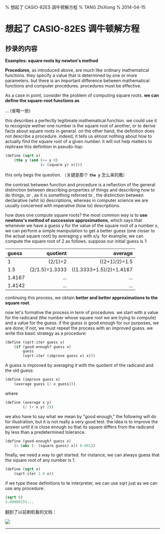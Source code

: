 % 想起了 CASIO-82ES 调牛顿解方程
% TANG ZhiXiong
% 2014-04-15

想起了 CASIO-82ES 调牛顿解方程
==============================

<!--
无事，看 [SICP][sicp]，顺带敲过来。
-->

[sicp]: http://book.douban.com/subject/1451622/ "看来 SICP 有生之年是看不完了。。。"

抄录的内容
----------

**Examples: square roots by newton's method**

**Procedures**, as introduced above, are much like ordinary mathematical functions. they specify a value that is determined by one or more parameters. but there is an important difference between mathematical functions and computer procedures. procedures must be effective.

As a case in point, consider the problem of computing square roots. **we can define the square-root functions as**

... (省略一些)

this describes a perfectly legitimate mathematical function. we could use it to recognize wether one number is the square root of another, or to derive facts about square roots in general. on the other hand, the definition does not describe a procedure. indeed, it tells us almost nothing about how  to actually find the square root of a given number. it will not help matters to rephrase this definition in pseudo-lisp:

```lisp
(define (sqrt x)
    (the y (and (>= y 0)
                (= (square y) x))))
```

this only begs the question. （关键是那个 **`the y`** 怎么来的撒）

the contrast between function and procedure is a reflection of the general distinction between describing properties of things and describing how to do things, or , as  it is something referred to , the distinction between declarative (whit  is) descriptions, whereas in computer science we are usually concerned with imperative (how to) descriptions.

how does one compute square roots? the most common way is to **use newtons's method of successive approximations**, which says that whenever we have a guess y for the value of the square root of a number x, we can perform a simple manipulation to get a better guess (one  closer to the actual square root) by averaging y with x/y. for examplw, we can compute the square root of 2 as follows. suppose our initial guess is 1:

| guess | quotient | average |
| :------- | ------: | ------: |
| 1 | (2/1)=2 | ((2+1)/2)=1.5 |
| 1.5 | (2/1.5)=1.3333 | ((1.3333+1.5)/2)=1.4167 |
| 1.4167 | ... | ... |
| 1.4142 | ... | ... |

continuing this process, we obtain **better and better approximations to the square root**.

now let's formative the process in term of procedures. we start with a value for the radicand (the number whose square root we are trying to compute) and a value for the guess. if the guess is good enough for our purposes, we are done; if not, we must repeat the process with an improved  guess. we write this basic strategy as a procedure:

```lisp
(define (sqrt-iter guess x)
    (if (good-enough? guess x)
        guess
        (sqrt-iter (improve guess x) x)))
```

A guess is improved by averaging it with the quotient of the radicand and the old guess:

```lisp
(define (improve guess x)
    (average guess (/ x guess)))
```

where

```lisp
(define (average x y)
        (/ (+ x y) 2))
```

we also have to say what we mean by "good enough," the following will do for illustration, but it is not really a very good test. the idea is to improve the answer until it is close enough so that its square differs from the radicand by less than a predetermined tolerance.

```lisp
(define (good-enough? guess x)
    (< (abs (- (square guess) x)) 0.001))
```

finally, we need a way to get started. for instance, we can always guess that the square root of any number is 1.

```lisp
(define (sqrt x)
    (sqrt-iter 1.0 x))
```

if we type these definitions to te interpreter, we can use sqrt just as we can use any procedure:

```lisp
(sqrt 9)
3.00009155...
```

翻到了以前刷机看的文档：

![](http://whudoc.qiniudn.com/casio-82-es.jpg)

---

<!--
想起了高中的时候，在网上找 Casio fx 82ES 刷机教程，其中有一个就是 “**牛顿解方程**” 模式，
一直觉得这个名字好霸气（毕竟和牛顿扯上关系了）。牛顿解方程很好用，比如求一个方程（一元）的解，
直接把方程输到计算器就成（对于我这种粗心大意的又懒的人，简直不能更好）。
一直不知道为什么这个刷机模式为什么叫“牛顿解方程”，记得当时余意老师讲过一种迭代求根的方法，
我又不用，早忘了，但我会按计算器嘛！
-->

<!--
没有计算器的数学考试我可以去死，宁可不写。2 位以上的计算我都不太习惯思考，
`sin 30 45 60` 就没搞清楚过，从来都是直接按计算器。那时按计算器还挺快，
在 15 班时还一群人拼谁刷机快……[^class15]后来刷机的方法学的越来越多，可以刷出 `base-n` 进制转换，求方程组，求积分和导数（高中不教这个所以也不怎么会用），矩阵向量统计什么的，
还有一些很 fancy 的爆机方法，最牛逼的是 LU WangChen 的那个，可以让计算器瞬间无法开机，
除非用起子打开壳子把电池抠出来放一会。如此强大，以至于每次考数学前都要去欺负 Peng Wei，
“乖点不然把你计算器刷死……”^[好贱……]
-->

[^class15]: 相比，1 班同学在这上面探索欲不强。

<!--
后来高考前把计算器换成了 991，现在还在用，不用刷就有了所有 82ES b 版按百来个键
才能刷出来的功能，省去了刷机的麻烦，也少个那个乐趣。
-->
